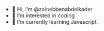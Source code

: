 - 👋 Hi, I’m @zainebbenabdelkader
- 👀 I’m interested in coding
- 🌱 I’m currently learning Javascript.

<!---
zainebbenabdelkader/zainebbenabdelkader is a ✨ special ✨ repository because its `README.md` (this file) appears on your GitHub profile.
You can click the Preview link to take a look at your changes.
--->
